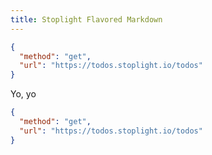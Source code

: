 ```yaml
---
title: Stoplight Flavored Markdown
---
```


```json http
{
  "method": "get",
  "url": "https://todos.stoplight.io/todos"
}
```

Yo, yo

```json http
{
  "method": "get",
  "url": "https://todos.stoplight.io/todos"
}
```
